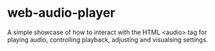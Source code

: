 # web-audio-player
A simple showcase of how to interact with the HTML &lt;audio> tag for playing audio, controlling playback, adjusting and visualsing settings.
